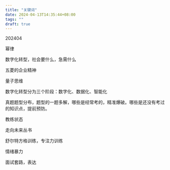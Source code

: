 ```yaml
---
title: "关键词"
date: 2024-04-13T14:35:44+08:00
tags: ""
draft: true
---
```


202404

幂律

数字化转型，社会要什么，急需什么

五菱的企业精神

量子思维

数字化转型分为三个阶段：数字化、数据化、智能化

真题题型分布，题型的一题多解，哪些是经常考的，精准爆破。哪些是还没有考过的知识点，提前预防。

教练状态

走向未来丛书

舒尔特方格训练，专注力训练

情绪暴力

面试套路，表达